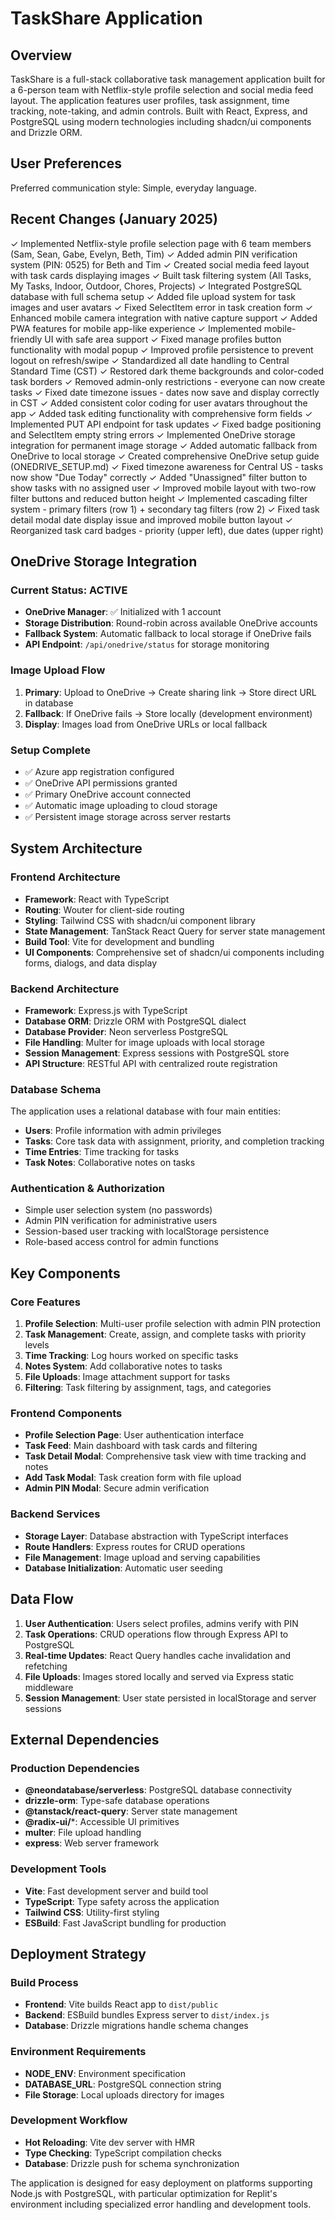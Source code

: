 # TaskShare Application

## Overview

TaskShare is a full-stack collaborative task management application built for a 6-person team with Netflix-style profile selection and social media feed layout. The application features user profiles, task assignment, time tracking, note-taking, and admin controls. Built with React, Express, and PostgreSQL using modern technologies including shadcn/ui components and Drizzle ORM.

## User Preferences

Preferred communication style: Simple, everyday language.

## Recent Changes (January 2025)

✓ Implemented Netflix-style profile selection page with 6 team members (Sam, Sean, Gabe, Evelyn, Beth, Tim)
✓ Added admin PIN verification system (PIN: 0525) for Beth and Tim
✓ Created social media feed layout with task cards displaying images
✓ Built task filtering system (All Tasks, My Tasks, Indoor, Outdoor, Chores, Projects)
✓ Integrated PostgreSQL database with full schema setup
✓ Added file upload system for task images and user avatars
✓ Fixed SelectItem error in task creation form
✓ Enhanced mobile camera integration with native capture support
✓ Added PWA features for mobile app-like experience
✓ Implemented mobile-friendly UI with safe area support
✓ Fixed manage profiles button functionality with modal popup
✓ Improved profile persistence to prevent logout on refresh/swipe
✓ Standardized all date handling to Central Standard Time (CST)
✓ Restored dark theme backgrounds and color-coded task borders
✓ Removed admin-only restrictions - everyone can now create tasks
✓ Fixed date timezone issues - dates now save and display correctly in CST
✓ Added consistent color coding for user avatars throughout the app
✓ Added task editing functionality with comprehensive form fields
✓ Implemented PUT API endpoint for task updates
✓ Fixed badge positioning and SelectItem empty string errors
✓ Implemented OneDrive storage integration for permanent image storage
✓ Added automatic fallback from OneDrive to local storage
✓ Created comprehensive OneDrive setup guide (ONEDRIVE_SETUP.md)
✓ Fixed timezone awareness for Central US - tasks now show "Due Today" correctly
✓ Added "Unassigned" filter button to show tasks with no assigned user
✓ Improved mobile layout with two-row filter buttons and reduced button height
✓ Implemented cascading filter system - primary filters (row 1) + secondary tag filters (row 2)
✓ Fixed task detail modal date display issue and improved mobile button layout
✓ Reorganized task card badges - priority (upper left), due dates (upper right)

## OneDrive Storage Integration

### Current Status: ACTIVE
- **OneDrive Manager**: ✅ Initialized with 1 account
- **Storage Distribution**: Round-robin across available OneDrive accounts
- **Fallback System**: Automatic fallback to local storage if OneDrive fails
- **API Endpoint**: `/api/onedrive/status` for storage monitoring

### Image Upload Flow
1. **Primary**: Upload to OneDrive → Create sharing link → Store direct URL in database
2. **Fallback**: If OneDrive fails → Store locally (development environment)
3. **Display**: Images load from OneDrive URLs or local fallback

### Setup Complete
- ✅ Azure app registration configured
- ✅ OneDrive API permissions granted  
- ✅ Primary OneDrive account connected
- ✅ Automatic image uploading to cloud storage
- ✅ Persistent image storage across server restarts

## System Architecture

### Frontend Architecture
- **Framework**: React with TypeScript
- **Routing**: Wouter for client-side routing
- **Styling**: Tailwind CSS with shadcn/ui component library
- **State Management**: TanStack React Query for server state management
- **Build Tool**: Vite for development and bundling
- **UI Components**: Comprehensive set of shadcn/ui components including forms, dialogs, and data display

### Backend Architecture
- **Framework**: Express.js with TypeScript
- **Database ORM**: Drizzle ORM with PostgreSQL dialect
- **Database Provider**: Neon serverless PostgreSQL
- **File Handling**: Multer for image uploads with local storage
- **Session Management**: Express sessions with PostgreSQL store
- **API Structure**: RESTful API with centralized route registration

### Database Schema
The application uses a relational database with four main entities:
- **Users**: Profile information with admin privileges
- **Tasks**: Core task data with assignment, priority, and completion tracking
- **Time Entries**: Time tracking for tasks
- **Task Notes**: Collaborative notes on tasks

### Authentication & Authorization
- Simple user selection system (no passwords)
- Admin PIN verification for administrative users
- Session-based user tracking with localStorage persistence
- Role-based access control for admin functions

## Key Components

### Core Features
1. **Profile Selection**: Multi-user profile selection with admin PIN protection
2. **Task Management**: Create, assign, and complete tasks with priority levels
3. **Time Tracking**: Log hours worked on specific tasks
4. **Notes System**: Add collaborative notes to tasks
5. **File Uploads**: Image attachment support for tasks
6. **Filtering**: Task filtering by assignment, tags, and categories

### Frontend Components
- **Profile Selection Page**: User authentication interface
- **Task Feed**: Main dashboard with task cards and filtering
- **Task Detail Modal**: Comprehensive task view with time tracking and notes
- **Add Task Modal**: Task creation form with file upload
- **Admin PIN Modal**: Secure admin verification

### Backend Services
- **Storage Layer**: Database abstraction with TypeScript interfaces
- **Route Handlers**: Express routes for CRUD operations
- **File Management**: Image upload and serving capabilities
- **Database Initialization**: Automatic user seeding

## Data Flow

1. **User Authentication**: Users select profiles, admins verify with PIN
2. **Task Operations**: CRUD operations flow through Express API to PostgreSQL
3. **Real-time Updates**: React Query handles cache invalidation and refetching
4. **File Uploads**: Images stored locally and served via Express static middleware
5. **Session Management**: User state persisted in localStorage and server sessions

## External Dependencies

### Production Dependencies
- **@neondatabase/serverless**: PostgreSQL database connectivity
- **drizzle-orm**: Type-safe database operations
- **@tanstack/react-query**: Server state management
- **@radix-ui/***: Accessible UI primitives
- **multer**: File upload handling
- **express**: Web server framework

### Development Tools
- **Vite**: Fast development server and build tool
- **TypeScript**: Type safety across the application
- **Tailwind CSS**: Utility-first styling
- **ESBuild**: Fast JavaScript bundling for production

## Deployment Strategy

### Build Process
- **Frontend**: Vite builds React app to `dist/public`
- **Backend**: ESBuild bundles Express server to `dist/index.js`
- **Database**: Drizzle migrations handle schema changes

### Environment Requirements
- **NODE_ENV**: Environment specification
- **DATABASE_URL**: PostgreSQL connection string
- **File Storage**: Local uploads directory for images

### Development Workflow
- **Hot Reloading**: Vite dev server with HMR
- **Type Checking**: TypeScript compilation checks
- **Database**: Drizzle push for schema synchronization

The application is designed for easy deployment on platforms supporting Node.js with PostgreSQL, with particular optimization for Replit's environment including specialized error handling and development tools.